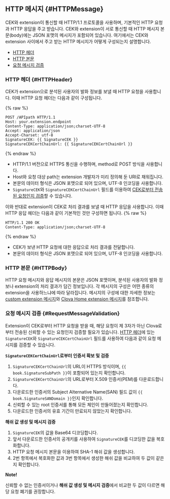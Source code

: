 ## HTTP 메시지 {#HTTPMessage}
CEK와 extension이 통신할 때 HTTP/1.1 프로토콜을 사용하며, 기본적인 HTTP 요청과 HTTP 응답을 주고 받습니다. CEK와 extension이 서로 통신할 때 HTTP 메시지 본문(body)에는 JSON 포맷의 메시지가 포함되어 있습니다. 여기에서는 CEK와 extension 사이에서 주고 받는 HTTP 메시지가 어떻게 구성되는지 설명합니다.

* [HTTP 헤더](#HTTPHeader)
* [HTTP 본문](#HTTPBody)
* [요청 메시지 검증](#RequestMessageValidation)

### HTTP 헤더 {#HTTPHeader}
CEK가 extension으로 분석된 사용자의 발화 정보를 보낼 때 HTTP 요청을 사용합니다. 이때 HTTP 요청 헤더는 다음과 같이 구성됩니다.

{% raw %}

```
POST /APIpath HTTP/1.1
Host: your.extension.endpoint
Content-Type: application/json;charset-UTF-8
Accept: application/json
Accept-Charset: utf-8
SignatureCEK: {{ SignatureCEK }}
SignatureCEKCertChainUrl: {{ SignatureCEKCertChainUrl }}
```
{% endraw %}

* HTTP/1.1 버전으로 HTTPS 통신을 수행하며, method로 POST 방식을 사용합니다.
* Host와 요청 대상 path는 extension 개발자가 미리 정의해 둔 URI로 채워집니다.
* 본문의 데이터 형식은 JSON 포맷으로 되어 있으며, UTF-8 인코딩을 사용합니다.
* `SignatureCEK`와 `SignatureCEKCertChainUrl` 필드를 이용하여 [CEK로부터 전송된 요청인지 검증](#RequestMessageValidation)할 수 있습니다.

이와 반대로 extension이 CEK로 처리 결과를 보낼 때 HTTP 응답을 사용합니다. 이때 HTTP 응답 헤더는 다음과 같이 기본적인 것만 구성하면 됩니다.
{% raw %}
```
HTTP/1.1 200 OK
Content-Type: application/json;charset-UTF-8
```
{% endraw %}
* CEK가 보낸 HTTP 요청에 대한 응답으로 처리 결과를 전달합니다.
* 본문의 데이터 형식은 JSON 포맷으로 되어 있으며, UTF-8 인코딩을 사용합니다.

### HTTP 본문 {#HTTPBody}
HTTP 요청 메시지와 응답 메시지의 본문은 JSON 포맷이며, 분석된 사용자의 발화 정보나 extension의 처리 결과가 담긴 정보입니다. 각 메시지의 구성은 어떤 종류의 extension을 사용하느냐에 따라 달라집니다. 메시지의 구성에 대한 자세한 정보는 [custom extension 메시지](#CustomExtMessage)와 [Clova Home extension 메시지](#ClovaHomeExtMessage)를 참조합니다.

### 요청 메시지 검증 {#RequestMessageValidation}
Extension이 CEK로부터 HTTP 요청을 받을 때, 해당 요청이 제 3자가 아닌 Clova로부터 전송된 신뢰할 수 있는 요청인지 검증할 필요가 있습니다. [HTTP 헤더](#HTTPHeader)에 있는 `SignatureCEK`와 `SignatureCEKCertChainUrl` 필드를 사용하여 다음과 같이 요청 메시지를 검증할 수 있습니다.

**`SignatureCEKCertChainUrl`로부터 인증서 확보 및 검증**
1. `SignatureCEKCertChainUrl`의 URL이 HTTPS 방식이며, `{{ book.SignatureSubPath }}`이 포함되어 있는지 확인합니다.
2. `SignatureCEKCertChainUrl`의 URL로부터 X.509 인증서(PEM)를 다운로드합니다.
3. 다운로드한 인증서의 Subject Alternative Name(SAN) 필드 값이 `{{ book.SignatureSANDomain }}`인지 확인합니다.
4. 신뢰할 수 있는 root 인증서를 통해 모든 체인이 만들어졌는지 확인합니다.
5. 다운로드한 인증서의 유효 기간이 만료되지 않았는지 확인합니다.

**해쉬 값 생성 및 메시지 검증**
1. `SignatureCEK`의 값을 Base64 디코딩합니다.
2. 앞서 다운로드한 인증서의 공개키를 사용하여 `SignatureCEK`를 디코딩한 값을 복호화합니다.
3. HTTP 요청 메시지 본문을 이용하여 SHA-1 해쉬 값을 생성합니다.
4. 2번 항목에서 복호화한 값과 3번 항목에서 생성한 해쉬 값을 비교하여 두 값이 같은지 확인합니다.

<div class="note">
  <p><strong>Note!</strong></p>
  <p>신뢰할 수 없는 인증서이거나 <strong>해쉬 값 생성 및 메시지 검증</strong>에서 비교한 두 값이 다르면 해당 요청 폐기를 권장합니다.</p>
</div>
